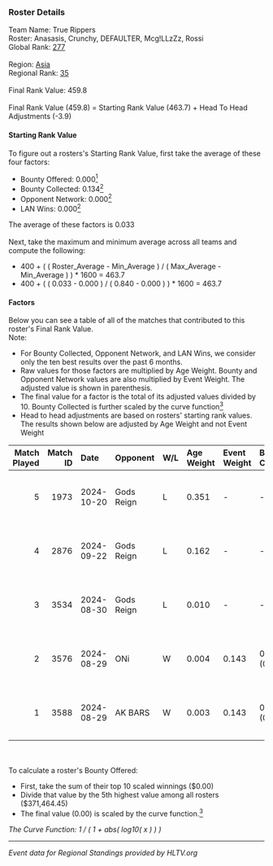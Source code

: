 ### Roster Details<br />
Team Name: True Rippers<br />
Roster: Anasasis, Crunchy, DEFAULTER, Mcg!LLzZz, Rossi<br />
Global Rank: [277](../../standings_global_2025_02_24.md)<br />
<br />
Region: [Asia]( ../../standings_asia_2025_02_24.md)<br />
Regional Rank: [35]( ../../standings_asia_2025_02_24.md)<br />
<br />
Final Rank Value:  459.8<br />
<br />
Final Rank Value (459.8) = Starting Rank Value (463.7) + Head To Head Adjustments (-3.9)<br />

#### Starting Rank Value<br />
To figure out a rosters's Starting Rank Value, first take the average of these four factors:<br />
- Bounty Offered: 0.000[<sup>1</sup>](#table2)
- Bounty Collected: 0.134[<sup>2</sup>](#table1)
- Opponent Network: 0.000[<sup>2</sup>](#table1)
- LAN Wins: 0.000[<sup>2</sup>](#table1)

The average of these factors is 0.033<br />
<br />
Next, take the maximum and minimum average across all teams and compute the following:<br />
- 400 + ( ( Roster_Average - Min_Average ) / ( Max_Average - Min_Average ) ) * 1600 = 463.7
- 400 + ( ( 0.033 - 0.000 ) / ( 0.840 - 0.000 ) ) * 1600 = 463.7


#### Factors<br />
Below you can see a table of all of the matches that contributed to this roster's Final Rank Value.<br />
Note:<br />

- For Bounty Collected, Opponent Network, and LAN Wins, we consider only the ten best results over the past 6 months.
- Raw values for those factors are multiplied by Age Weight. Bounty and Opponent Network values are also multiplied by Event Weight. The adjusted value is shown in parenthesis.
- The final value for a factor is the total of its adjusted values divided by 10. Bounty Collected is further scaled by the curve function[<sup>3</sup>](#curveFunction)
- Head to head adjustments are based on rosters' starting rank values. The results shown below are adjusted by Age Weight and not Event Weight
<span id="table1"></span><br />


| Match Played | Match ID | Date       | Opponent   | W/L | Age Weight | Event Weight | Bounty Collected | Opponent Network | LAN Wins  | H2H Adj. | Roster                                          |
| -: | -: | :- | :- | :- | :- | :- | :- | :- | :- | -: | :- |
|            5 |     1973 | 2024-10-20 | Gods Reign | L   | 0.351      | -            | -                | -                | -         |    -2.68 | Anasasis, Crunchy, DEFAULTER, Mcg!LLzZz, Rossi  |
|            4 |     2876 | 2024-09-22 | Gods Reign | L   | 0.162      | -            | -                | -                | -         |    -1.24 | Anasasis, Crunchy, DEFAULTER, Mcg!LLzZz, Rossi  |
|            3 |     3534 | 2024-08-30 | Gods Reign | L   | 0.010      | -            | -                | -                | -         |    -0.08 | Crazy_Gamer, Crunchy, DayMake, DEFAULTER, Rossi |
|            2 |     3576 | 2024-08-29 | ONi        | W   | 0.004      | 0.143        | 0.000 (0.000)    | 0.000 (0.000)    | 0 (0.000) |     0.05 | Crazy_Gamer, Crunchy, DayMake, DEFAULTER, Rossi |
|            1 |     3588 | 2024-08-29 | AK BARS    | W   | 0.003      | 0.143        | 0.008 (0.000)    | 0.000 (0.000)    | 0 (0.000) |     0.06 | Crazy_Gamer, Crunchy, DayMake, DEFAULTER, Rossi |

<br />
<span id="table2"></span><br />
To calculate a roster's Bounty Offered:<br />

- First, take the sum of their top 10 scaled winnings ($0.00)
- Divide that value by the 5th highest value among all rosters ($371,464.45)
- The final value (0.00) is scaled by the curve function.[<sup>3</sup>](#curveFunction)

<span id="curveFunction"></span>_The Curve Function: 1 / ( 1 + abs( log10( x ) ) )_<br />

---
_Event data for Regional Standings provided by HLTV.org_<br />
